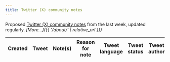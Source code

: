 ```yaml
---
title: Twitter (X) community notes
---
```


Proposed [Twitter (X) community notes](https://x.com/i/communitynotes/download-data) from the last week, updated regularly. _[More…]({{ '/about/' | relative_url }})_

<div class="table-responsive">
  <table id="notes-table" class="table table-striped" data-order='[[ 0, "desc" ]]'>
    <thead>
      <tr>
        <th>Created</th>
        <th>Tweet</th>
        <th>Note(s)</th>
        <th>Reason for note</th>
        <th>Tweet language</th>
        <th>Tweet status</th>
        <th>Tweet author</th>
        <th>Tweet content</th>
        <th>Max score</th>
      </tr>
    </thead>
    <tbody>
    </tbody>
  </table>
</div>

<script>
  const mps = {% if site.data.mps %}{{ site.data.mps | jsonify }}{% else %}[]{% endif %};

  /*
  This list comes from:
  https://developer.x.com/en/docs/twitter-api/enterprise/powertrack-api/guides/operators

  It’s mostly BCP-47, but with some idiosyncracies.
  E.g.:
    * Hebrew is `iw` instead of `he`
    * Indonesian is `in` instead of `id`
    * Haitian Creole is included (`ht`)
  */
  const langLookup = {'am': 'Amharic', 'ar': 'Arabic', 'bg': 'Bulgarian', 'bn': 'Bengali', 'bo': 'Tibetan', 'bs': 'Bosnian', 'ca': 'Catalan', 'ckb': 'Sorani Kurdish', 'cs': 'Czech', 'cy': 'Welsh', 'da': 'Danish', 'de': 'German', 'dv': 'Maldivian', 'el': 'Greek', 'en': 'English', 'es': 'Spanish', 'et': 'Estonian', 'eu': 'Basque', 'fa': 'Persian', 'fi': 'Finnish', 'fr': 'French', 'gu': 'Gujarati', 'hi': 'Hindi', 'hi-Latn': 'Latinized Hindi', 'hr': 'Croatian', 'ht': 'Haitian Creole', 'hu': 'Hungarian', 'hy': 'Armenian', 'in': 'Indonesian', 'is': 'Icelandic', 'it': 'Italian', 'iw': 'Hebrew', 'ja': 'Japanese', 'ka': 'Georgian', 'km': 'Khmer', 'kn': 'Kannada', 'ko': 'Korean', 'lo': 'Lao', 'lt': 'Lithuanian', 'lv': 'Latvian', 'ml': 'Malayalam', 'mr': 'Marathi', 'my': 'Burmese', 'ne': 'Nepali', 'nl': 'Dutch', 'no': 'Norwegian', 'or': 'Oriya', 'pa': 'Panjabi', 'pl': 'Polish', 'ps': 'Pashto', 'pt': 'Portuguese', 'ro': 'Romanian', 'ru': 'Russian', 'sd': 'Sindhi', 'si': 'Sinhala', 'sk': 'Slovak', 'sl': 'Slovenian', 'sr': 'Serbian', 'sv': 'Swedish', 'ta': 'Tamil', 'te': 'Telugu', 'th': 'Thai', 'tl': 'Tagalog', 'tr': 'Turkish', 'ug': 'Uyghur', 'uk': 'Ukrainian', 'ur': 'Urdu', 'vi': 'Vietnamese', 'zh-CN': 'Simplified Chinese', 'zh-TW': 'Traditional Chinese', 'zh': 'Chinese', 'art': 'X', 'qam': 'X', 'qct': 'X', 'qht': 'X', 'qme': 'X', 'qst': 'X', 'und': 'X', 'zxx': 'X'}

  const reasonsLookup = {1: "Factual error", 2: "Manipulated media", 3: "Missing important context", 4: "Other", 5: "Outdated information", 6: "Satire", 7: "Unverified claim as fact"}

  const getReasons = function (values) {
    if (!Array.isArray(values)) {
      return values;
    }
    return values.map(v => reasonsLookup[v]).join(", ");
  }

  const includesReason = function (reason) {
    return function (rowData, rowIdx) {
      for (let i = 0; i < rowData['notes'].length; i++) {
        if (rowData['notes'][i]['reasons'].includes(reason)) {
          return true;
        }
      }
      return false;
    }
  }

  const showScore = function (score) {
    if (score === undefined) {
      score = 0;
    }
    return ' <small>[' + score + ']</small>';
  }

  let table = new DataTable('#notes-table', {
    layout: {
      top2Start: 'search',
      top: 'searchPanes',
      topStart: 'info',
      topEnd: 'paging',
      bottomStart: 'info',
      bottom2Start: 'pageLength'
    },
    fixedHeader: true,
    ajax: {
      url: '{{ '/data/notes.json' | relative_url }}',
      dataSrc: ''
    },
    columns: [
      {
        data: 'tweet_created_at',
        defaultContent: '',
        render: function (data, type, row, meta) {
          if (type !== 'display') {
            return data;
          }
          if (data) {
            dt = luxon.DateTime.fromISO(data).toFormat('d MMM yyyy');
          } else {
            dt = 'Unknown';
          }
          return '<a href="https://x.com/i/birdwatch/t/' + row['tweet_id'] + '" target="_blank">' + dt + '</a>';
        },
        searchable: false
      },
      {
        data: 'tweet_id',
        width: '550px',
        render: function (data, type, row, meta) {
          if (type !== 'display') {
            return data;
          }
          content = row['tweet'] ? row['tweet'] : '';
          return '<blockquote class="twitter-tweet">' + content + '<a href="https://twitter.com/_/status/' + data + '"></a></blockquote>';
        }
      },
      {
        data: 'notes',
        render: function (data, type, row, meta) {
          let output = data[0]['summary'] + showScore(data[0]['score']);
          for (let i = 1; i < data.length; i++) {
            output = output + '<br><hr>' + data[i]['summary'] + showScore(data[i]['score']);
          }
          return output;
        }
      },
      {
        data: 'notes',
        visible: false,
        searchPanes: {
          options: [
            {
              label: 'Factual error',
              value: includesReason(1),
            },
            {
              label: 'Manipulated media',
              value: includesReason(2),
            },
            {
              label: 'Missing important context',
              value: includesReason(3),
            },
            {
              label: 'Other',
              value: includesReason(4),
            },
            {
              label: 'Outdated information',
              value: includesReason(5),
            },
            {
              label: 'Satire',
              value: includesReason(6),
            },
            {
              label: 'Unverified claim as fact',
              value: includesReason(7),
            }
          ]
        }
      },
      {
        data: 'lang',
        visible: false,
        defaultContent: '',
        render: function (data, type, row, meta) {
          if (!data) {
            if (type === 'sort') {
              return '~ (put this last)';
            }
            if (type === 'display') {
              return 'Unknown language (see about page)';
            }
            return data;
          }
          const niceName = langLookup[data];
          if (niceName === 'X') {
            // there are a handful of language codes that are used for
            // esoteric Twitter (X) things, including emoji-only tweets (`art`)
            // and hashtag-only tweets (`qht`). We lump these all together
            if (type === 'display') {
              return 'Twitter (X) special (see about page)';
            }
            return niceName;
          }
          if (type === 'display' || type === 'sort') {
            return niceName;
          }
          return data;
        }
      },
      {
        data: 'deleted',
        visible: false,
        defaultContent: 0,
        render: function (data, type, row, meta) {
          if (type === 'display') {
            return (data === 1) ? 'Deleted' : 'Published';
          }
          return data;
        }
      },
      {
        data: 'user',
        searchable: true,
        visible: false,
        defaultContent: '',
        searchPanes: {
          threshold: 1,
          options: [
            {
              label: 'UK MPs',
              value: function (rowData, rowIdx) {
                if (!rowData['user']) {
                  return false;
                }
                return mps.includes(rowData['user'].toLowerCase());
              }
            }
          ]
        }
      },
      {
        data: 'tweet',
        searchable: true,
        visible: false,
        defaultContent: ''
      },
      {
        data: 'notes',
        searchable: false,
        visible: true,
        defaultContent: 0,
        render: function (data, type, row, meta) {
          return data[0]['score'];
        }
      }
    ],
    drawCallback: function (settings) {
      twttr.widgets.load();
    },
    searchPanes: {
      orderable: false,
      columns: [4, 5, 6, 3],
      preSelect: [
        {
          column: 4,
          rows: ['en', 'X', '']
        },
        {
          column: 5,
          rows: [0]
        },
      ],
      initCollapsed: true
    }
  });

  twttr.events.bind(
    'rendered',
    function () {
      table.fixedHeader.adjust();
    }
  );
</script>
